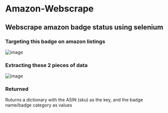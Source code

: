 # Amazon-Webscrape

## Webscrape amazon badge status using selenium


### Targeting this badge on amazon listings
![image](https://user-images.githubusercontent.com/89386946/148476118-cd0c93d2-0fb0-46e5-bbf3-5403bf03db14.png)


### Extracting these 2 pieces of data
![image](https://user-images.githubusercontent.com/89386946/148476061-aae6c534-5a3c-4947-b892-2fe59d5cf4da.png)


### Returned
Ruturns a dictionary with the ASIN (sku) as the key, and the badge name/badge category as values
